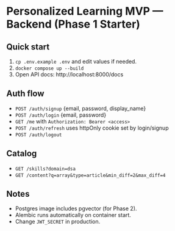 # Personalized Learning MVP — Backend (Phase 1 Starter)

## Quick start
1. `cp .env.example .env` and edit values if needed.
2. `docker compose up --build`
3. Open API docs: http://localhost:8000/docs

## Auth flow
- `POST /auth/signup` {email, password, display_name}
- `POST /auth/login` {email, password}
- `GET /me` with `Authorization: Bearer <access>`
- `POST /auth/refresh` uses httpOnly cookie set by login/signup
- `POST /auth/logout`

## Catalog
- `GET /skills?domain=dsa`
- `GET /content?q=array&type=article&min_diff=2&max_diff=4`

## Notes
- Postgres image includes pgvector (for Phase 2).
- Alembic runs automatically on container start.
- Change `JWT_SECRET` in production.
